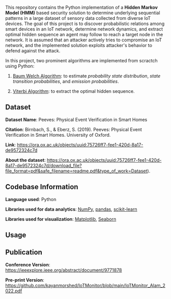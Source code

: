 This repository contains the Python implementation of a **Hidden Markov Model (HMM)** based security solution to determine underlying sequential patterns in a large dataset of sensory data collected from diverse IoT devices. The goal of this project is to discover probabilistic relations among smart devices in an IoT network, determine network dynamics, and extract optimal hidden sequence an agent may follow to reach a target node in the network. It is assumed that an attacker actively tries to compromise an IoT network, and the implemented solution exploits attacker's behavior to defend against the attack.  

In this project, two prominent algorithms are implemented from scractch using Python:  
1. [Baum Welch Algorithm](https://en.wikipedia.org/wiki/Baum%E2%80%93Welch_algorithm): to estimate _probability state distribution_, _state transition probabilities_, and _emission probabilities_. 

2. [Viterbi Algorithm](https://en.wikipedia.org/wiki/Viterbi_algorithm): to extract the optimal hidden sequence. 


## Dataset
**Dataset Name**: Peeves: Physical Event Verification in Smart Homes 

**Citation**: Birnbach, S., & Eberz, S. (2019). Peeves: Physical Event Verification in Smart Homes. University of Oxford.

**Link**: https://ora.ox.ac.uk/objects/uuid:75726ff7-fee1-420d-8a17-de9572324c7d 

**About the dataset**: https://ora.ox.ac.uk/objects/uuid:75726ff7-fee1-420d-8a17-de9572324c7d/download_file?file_format=pdf&safe_filename=readme.pdf&type_of_work=Dataset).


## Codebase Information
**Language used**: Python

**Libraries used for data analytics**: [NumPy](https://numpy.org/doc/stable/index.html), [pandas](https://pandas.pydata.org), [scikit-learn](https://scikit-learn.org/stable)

**Libraries used for visualization**: [Matplotlib](https://matplotlib.org), [Seaborn](https://seaborn.pydata.org)


## Usage



## Publication 
**Conference Version**: https://ieeexplore.ieee.org/abstract/document/9771878 

**Pre-print Version**: https://github.com/kayanmorshed/IoTMonitor/blob/main/IoTMonitor_Alam_2022.pdf

